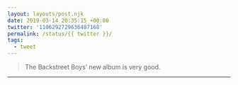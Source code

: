 ```yaml
---
layout: layouts/post.njk
date: 2019-03-14 20:35:15 +00:00
twitter: '1106292729636487168'
permalink: /status/{{ twitter }}/
tags: 
  - tweet
---
```


> The Backstreet Boys’ new album is very good.

---
